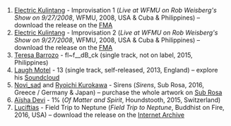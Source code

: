 1. [Electric Kulintang](http://musicbrainz.org/artist/1a7c5688-25a3-44f4-a523-79d6d980ca56) - Improvisation 1 (_Live at WFMU on Rob Weisberg's Show on 9/27/2008_, WFMU, 2008, USA & Cuba & Philippines) – download the release on the [FMA](http://freemusicarchive.org/music/Electric_Kulintang/Live_at_WFMU_on_Rob_Weisbergs_Show_on_9272008/)
1. [Electric Kulintang](http://musicbrainz.org/artist/1a7c5688-25a3-44f4-a523-79d6d980ca56) - Improvisation 2 (_Live at WFMU on Rob Weisberg's Show on 9/27/2008_, WFMU, 2008, USA & Cuba & Philippines) – download the release on the [FMA](http://freemusicarchive.org/music/Electric_Kulintang/Live_at_WFMU_on_Rob_Weisbergs_Show_on_9272008/)
1. [Teresa Barrozo](http://musicbrainz.org/artist/06f287aa-1a1e-4731-b2ed-a6aba4d93ebf) - fl~f__dB_ck (single track, not on label, 2015, Philippines)
1. [Laugh Motel](http://musicbrainz.org/artist/dd414992-a130-45e4-8447-6db9d8edf52d) - 13 (single track, self-released, 2013, England) – explore his [Soundcloud](https://soundcloud.com/laughmotel)
1. [Novi_sad](http://musicbrainz.org/artist/5bb6cf42-176d-4821-85ac-8b6d84c753e2) and [Ryoichi Kurokawa](http://musicbrainz.org/artist/4a9e16ba-300d-488f-8f33-015f1e0dc501) - Sirens (_Sirens_, Sub Rosa, 2016, Greece / Germany & Japan) – purchase the whole artwork on [Sub Rosa](http://www.subrosa.net/en/catalogue/electronics/novi_sad--ryoichi-kurokawa.html)
1. [Aïsha Devi](http://musicbrainz.org/artist/49ad25d8-2530-4251-ad4e-6983128c5613) - 1% (_Of Matter and Spirit_, Houndstooth, 2015, Switzerland)
1. [Luciftias](https://musicbrainz.org/artist/17376133-2fed-4076-90ce-649b65a43695) - Field Trip to Neptune (_Field Trip to Neptune_, Buddhist on Fire, 2016, USA) – download the release on the [Internet Archive](https://archive.org/details/bof078)